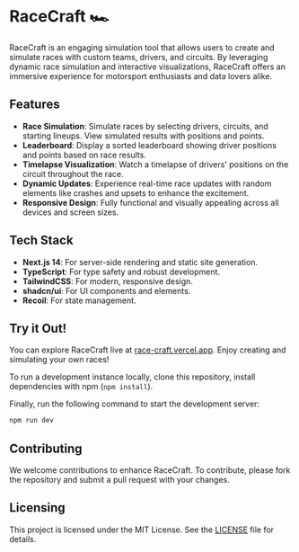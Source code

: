 # RaceCraft 🏎️

RaceCraft is an engaging simulation tool that allows users to create and simulate races with custom teams, drivers, and circuits. By leveraging dynamic race simulation and interactive visualizations, RaceCraft offers an immersive experience for motorsport enthusiasts and data lovers alike.

## Features

- **Race Simulation**: Simulate races by selecting drivers, circuits, and starting lineups. View simulated results with positions and points.
- **Leaderboard**: Display a sorted leaderboard showing driver positions and points based on race results.
- **Timelapse Visualization**: Watch a timelapse of drivers' positions on the circuit throughout the race.
- **Dynamic Updates**: Experience real-time race updates with random elements like crashes and upsets to enhance the excitement.
- **Responsive Design**: Fully functional and visually appealing across all devices and screen sizes.

## Tech Stack

- **Next.js 14**: For server-side rendering and static site generation.
- **TypeScript**: For type safety and robust development.
- **TailwindCSS**: For modern, responsive design.
- **shadcn/ui**: For UI components and elements.
- **Recoil**: For state management.

## Try it Out!

You can explore RaceCraft live at [race-craft.vercel.app](https://race-craft.vercel.app). Enjoy creating and simulating your own races!

To run a development instance locally, clone this repository, install dependencies with npm (`npm install`).

Finally, run the following command to start the development server:

```sh
npm run dev
```

## Contributing

We welcome contributions to enhance RaceCraft. To contribute, please fork the repository and submit a pull request with your changes.

## Licensing

This project is licensed under the MIT License. See the [LICENSE](./LICENSE) file for details.
